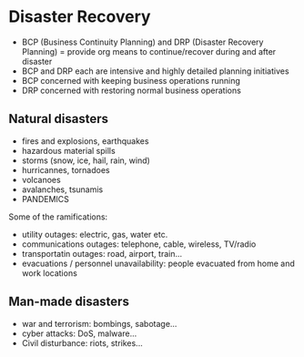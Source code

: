 #  Disaster Recovery
* BCP (Business Continuity Planning) and DRP (Disaster Recovery Planning) = provide org means to continue/recover during and after disaster
* BCP and DRP each are intensive and highly detailed planning initiatives
* BCP concerned with keeping business operations running
* DRP concerned with restoring normal business operations

## Natural disasters
* fires and explosions, earthquakes
* hazardous material spills
* storms (snow, ice, hail, rain, wind)
* hurricannes, tornadoes
* volcanoes
* avalanches, tsunamis
* PANDEMICS

Some of the ramifications:
* utility outages: electric, gas, water etc.
* communications outages: telephone, cable, wireless, TV/radio
* transportatin outages: road, airport, train...
* evacuations / personnel unavailability: people evacuated from home and work locations

## Man-made disasters
* war and terrorism: bombings, sabotage...
* cyber attacks: DoS, malware...
* Civil disturbance: riots, strikes...
